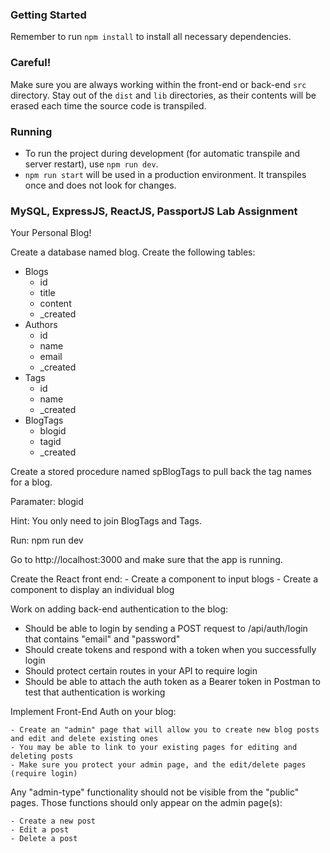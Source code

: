### Getting Started
Remember to run `npm install` to install all necessary dependencies.

### Careful!
Make sure you are always working within the front-end or back-end `src` directory. Stay out of the `dist` and `lib` directories, as their contents will be erased each time the source code is transpiled.

### Running
* To run the project during development (for automatic transpile and server restart), use `npm run dev`.
* `npm run start` will be used in a production environment. It transpiles once and does not look for changes.

### MySQL, ExpressJS, ReactJS, PassportJS Lab Assignment

Your Personal Blog!

Create a database named blog.
Create the following tables:
- Blogs
    - id
    - title
    - content
    - _created
- Authors
    - id
    - name
    - email
    - _created
- Tags
    - id
    - name
    - _created
- BlogTags
    - blogid
    - tagid
    - _created

Create a stored procedure named spBlogTags to pull back the tag names for a blog.

Paramater: blogid

Hint: You only need to join BlogTags and Tags.

Run: npm run dev

Go to http://localhost:3000 and make sure that the app is running.

Create the React front end:
    - Create a component to input blogs
    - Create a component to display an individual blog

Work on adding back-end authentication to the blog:
   - Should be able to login by sending a POST request to /api/auth/login that contains "email" and "password"
   - Should create tokens and respond with a token when you successfully login
   - Should protect certain routes in your API to require login
   - Should be able to attach the auth token as a Bearer token in Postman to test that authentication is working

Implement Front-End Auth on your blog:

    - Create an "admin" page that will allow you to create new blog posts and edit and delete existing ones
    - You may be able to link to your existing pages for editing and deleting posts
    - Make sure you protect your admin page, and the edit/delete pages (require login)

Any "admin-type" functionality should not be visible from the "public" pages. Those functions should only appear on the admin page(s):

    - Create a new post
    - Edit a post
    - Delete a post